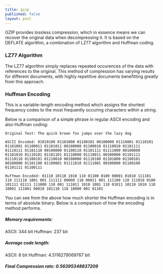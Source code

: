 ```yaml
---
title: gzip
published: false
layout: post
---
```


GZIP provides lossless compression, which in essence means we can recover the original data when decompressing it. It is based on the DEFLATE algorithm, a combination of LZ77 algorithm and Huffman coding.

### LZ77 Algorithm

The LZ77 algorithm simply replaces repeated occurences of the data with references to the original. This method of compression has varying results for different documents, with highly repetitive documents benefitting greatly from this approach. 

### Huffman Encoding

This is a variable-length encoding method which assigns the shortest frequency codes to the most frequently occuring characters within a string.

Below is a comparison of a simple phrase in regular ASCII encoding and also Huffman coding:

```
Original Text: The quick brown fox jumps over the lazy dog

ASCII Encoded: 01010100 01101000 01100101 00100000 01110001 01110101 01101001 01100011 01101011 00100000 01100010 01110010 01101111 01110111 01101110 00100000 01100110 01101111 01111000 00100000 01101010 01110101 01101101 01110000 01110011 00100000 01101111 01110110 01100101 01110010 00100000 01110100 01101000 01100101 00100000 01101100 01100001 01111010 01111001 00100000 01100100 01101111 01100111

Huffman Encoded: 01110 10110 1010 110 01100 0100 00001 01010 111101 110 111110 1001 001 111111 00000 110 00011 001 111100 110 111010 0100 101111 01111 111000 110 001 111011 1010 1001 110 01011 10110 1010 110 10001 111001 00010 101110 110 10000 001 01101 
```
You can see from the above how much shorter the Huffman encoding is in terms of absolute binary. Below is a comparison of how the encoding method performs.

##### Memory requirements:
ASCII: 344 bit
Huffman: 237 bit

##### Average code length:
ASCII: 8 bit 
Huffman: 4.5116279069767 bit

##### Final Compression rate: 0.56395348837209 
